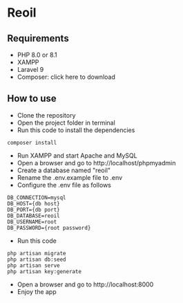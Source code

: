 # Reoil

## Requirements
- PHP 8.0 or 8.1
- XAMPP
- Laravel 9
- Composer: click here to download

## How to use
- Clone the repository
- Open the project folder in terminal
- Run this code to install the dependencies
```
composer install
```
- Run XAMPP and start Apache and MySQL
- Open a browser and go to http://localhost/phpmyadmin
- Create a database named "reoil"
- Rename the .env.example file to .env
- Configure the .env file as follows
```
DB_CONNECTION=mysql
DB_HOST={db host}
DB_PORT={db port}
DB_DATABASE=reoil
DB_USERNAME=root
DB_PASSWORD={root password}
```
- Run this code
```
php artisan migrate
php artisan db:seed
php artisan serve
php artisan key:generate
```
- Open a browser and go to http://localhost:8000
- Enjoy the app